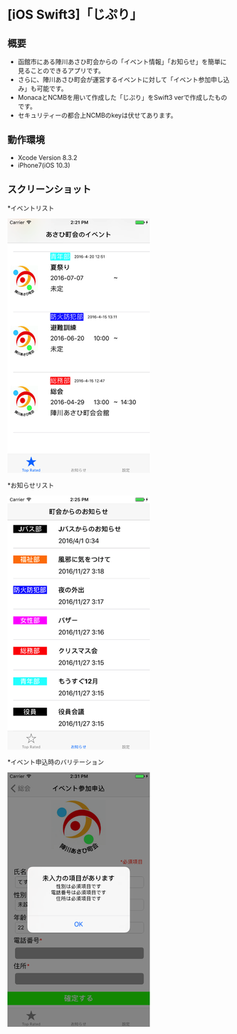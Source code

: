 # [iOS Swift3]「じぷり」

## 概要

* 函館市にある陣川あさひ町会からの「イベント情報」「お知らせ」を簡単に見ることのできるアプリです。
* さらに、陣川あさひ町会が運営するイベントに対して「イベント参加申し込み」も可能です。
* MonacaとNCMBを用いて作成した「じぷり」をSwift3 verで作成したものです。
* セキュリティーの都合上NCMBのkeyは伏せてあります。

## 動作環境

* Xcode Version 8.3.2
* iPhone7(iOS 10.3)

## スクリーンショット

*イベントリスト

<img src="/readme-pic/Jipuri_View_Pic00.png" width="320px">



*お知らせリスト

<img src="/readme-pic/JIpuri_View_Pic01.png" width="320px">



*イベント申込時のバリテーション

<img src="/readme-pic/Jipuri_View_Pic02.png" width="320px">
